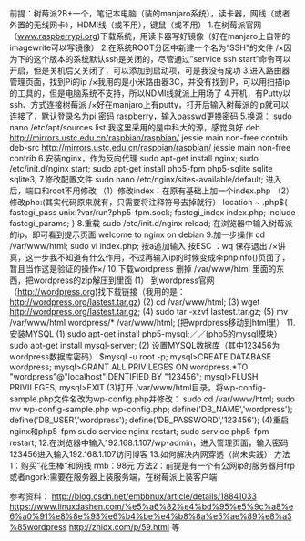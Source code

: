 前提：树莓派2B+一个，笔记本电脑（装的manjaro系统），读卡器，网线（或者外置的无线网卡），HDMI线（或不用），键鼠（或不用）
1.在树莓派官网（www.raspberrypi.org)下载系统，用读卡器写好镜像（好在manjaro上自带的imagewrite可以写镜像）
2.在系统ROOT分区中新建一个名为“SSH"的文件 /×因为下的这个版本的系统默认ssh是关闭的，尽管通过”service ssh start“命令可以开启，但是关机后又关闭了，可以添加到启动项，可是我没有成功
3.进入路由器管理页面，找到Pi的ip /×我用的是小米路由器3C，并没有找到IP，可以用扫描ip的工具的，但是电脑系统不支持，所以NDMI线就派上用场了
4.开机，有Putty以ssh、方式连接树莓派 /×好在manjaro上有putty，打开后输入树莓派的ip就可以连接了，默认登录名为pi 密码 raspberry，输入passwd更换密码
5.换源： sudo nano /etc/apt/sources.list 我这里采用的是中科大的源，感觉良好
deb http://mirrors.ustc.edu.cn/raspbian/raspbian/ jessie main non-free contrib
deb-src http://mirrors.ustc.edu.cn/raspbian/raspbian/ jessie main non-free contrib
6.安装nginx，作为反向代理
sudo apt-get install nginx;
sudo /etc/init.d/nginx start;
sudo apt-get install php5-fpm php5-sqlite sqlite sqlite3;
7.修改配置文件
sudo nano /etc/nginx/sites-available/default;
进入后，端口和root不用修改
（1）修改index：在原有基础上加一个index.php
（2）修改php:(其实代码原来就有，只需要将注释符号去掉就行）
location ~ .php${
fastcgi_pass unix:?var/run?php5-fpm.sock;
fastcgi_index index.php;
include fastcgi_params;
}
8.重载
sudo /etc/init.d/nginx reload;
在浏览器中输入树莓派的ip，即可看到提示页面
welcome to nginx on debian
9.加一步操作
cd /var/www/html;
sudo vi index.php;
按a追加输入
按ESC
：wq 保存退出
/×讲真，这一步我不知道有什么作用，不过再输入ip的时候变成李phpinfo()页面了，暂且当作这是验证的操作×/
10.下载wordpress
删掉 /var/www/html 里面的东西，把wordpress的zip解压到里面
(1） 到wordpress官网（http://wordpress.org)找下载链接（我用的是：http://wordpress.org/lastest.tar.gz)
(2) cd /var/www/html;
(3) wget http://wordpress.org/lastest.tar.gz;
(4) sudo tar -xzvf lastest.tar.gz;
(5) mv /var/www/html wordpress/* /var/www/html; (把wprdpress移动到html里）
11.安装MYSQL 
(1) sudo apt-get install php5-mysql;／／(php5的mysql模块）
sudo apt-get install mysql-server;
(2) 设置MYSQL数据库（其中123456为wordpress数据库密码）
$mysql -u root -p;
mysql>CREATE DATABASE wordpress;
mysql>GRANT ALL PRIVILEGES ON wordpress.*TO "wordpress"@"localhost"IDENTIFIED BY "123456";
mysql>FLUSH PRIVILEGES;
mysql>EXIT
(3)打开 /var/www/html目录，将wp-config-sample.php文件名改为wp-config.php并修改：
sudo cd /var/www/html;
sudo mv wp-config-sample.php wp-config.php;
define('DB_NAME','wordpress');
define('DB_USER','wordpress');
define('DB_PASSWORD','123456');
(4)重启 nginx和php5-fpm
sudo service nginx restart;
sudo service php5-fpm restart;
12.在浏览器中输入192.168.1.107/wp-admin，进入管理页面，输入密码123456进入输入192.168.1.107访问博客
13.如何解决内网穿透（尚未实践）
   方法1：购买”花生棒“和网线 rmb：98元
   方法2：前提是有一个有公网ip的服务器用frp或者ngork:需要在服务器上装服务端，在树莓派上装客户端

参考资料： 
http://blog.csdn.net/embbnux/article/details/18841033 
https://www.linuxdashen.com/%e5%a6%82%e4%bd%95%e5%9c%a8%e6%a0%91%e8%8e%93%e6%b4%be%e4%b8%8a%e5%ae%89%e8%a3%85wordpress
http://zhidx.com/p/59.html 等
